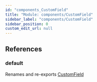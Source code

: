 ```yaml
---
id: "components_CustomField"
title: "Module: components/CustomField"
sidebar_label: "components/CustomField"
sidebar_position: 0
custom_edit_url: null
---
```


## References

### default

Renames and re-exports [CustomField](components_CustomField_CustomField.md#customfield)
